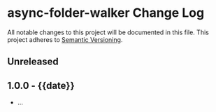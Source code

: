 # async-folder-walker Change Log
All notable changes to this project will be documented in this file.
This project adheres to [Semantic Versioning](http://semver.org/).

## Unreleased

## 1.0.0 - {{date}}
* ...
